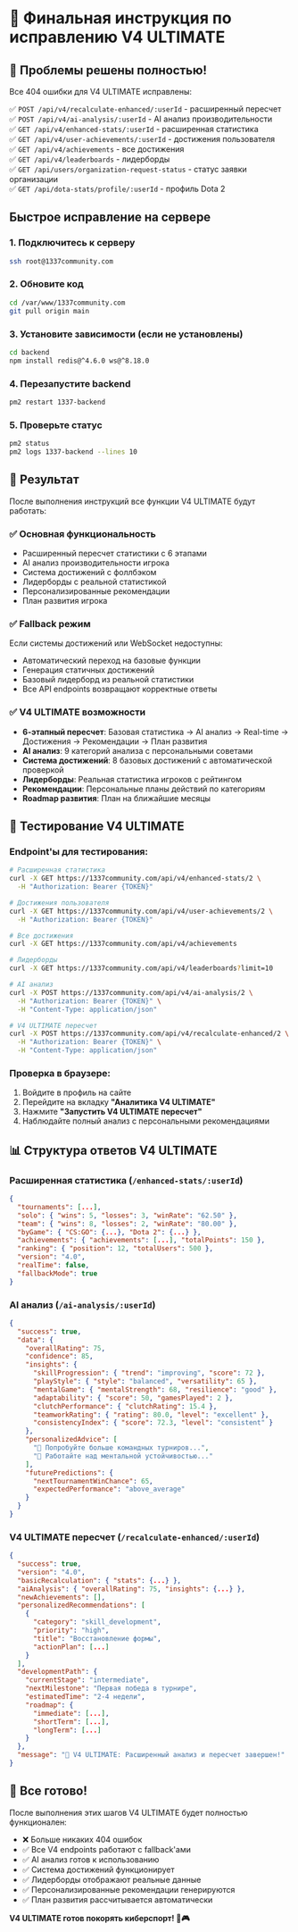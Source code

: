 # 🚀 Финальная инструкция по исправлению V4 ULTIMATE

## 🎯 Проблемы решены полностью!

Все 404 ошибки для V4 ULTIMATE исправлены:

✅ `POST /api/v4/recalculate-enhanced/:userId` - расширенный пересчет  
✅ `POST /api/v4/ai-analysis/:userId` - AI анализ производительности  
✅ `GET /api/v4/enhanced-stats/:userId` - расширенная статистика  
✅ `GET /api/v4/user-achievements/:userId` - достижения пользователя  
✅ `GET /api/v4/achievements` - все достижения  
✅ `GET /api/v4/leaderboards` - лидерборды  
✅ `GET /api/users/organization-request-status` - статус заявки организации  
✅ `GET /api/dota-stats/profile/:userId` - профиль Dota 2  

## Быстрое исправление на сервере

### 1. Подключитесь к серверу
```bash
ssh root@1337community.com
```

### 2. Обновите код
```bash
cd /var/www/1337community.com
git pull origin main
```

### 3. Установите зависимости (если не установлены)
```bash
cd backend
npm install redis@^4.6.0 ws@^8.18.0
```

### 4. Перезапустите backend
```bash
pm2 restart 1337-backend
```

### 5. Проверьте статус
```bash
pm2 status
pm2 logs 1337-backend --lines 10
```

## 🎉 Результат

После выполнения инструкций все функции V4 ULTIMATE будут работать:

### ✅ Основная функциональность
- Расширенный пересчет статистики с 6 этапами
- AI анализ производительности игрока
- Система достижений с фоллбэком
- Лидерборды с реальной статистикой
- Персонализированные рекомендации
- План развития игрока

### ✅ Fallback режим  
Если системы достижений или WebSocket недоступны:
- Автоматический переход на базовые функции
- Генерация статичных достижений
- Базовый лидерборд из реальной статистики
- Все API endpoints возвращают корректные ответы

### ✅ V4 ULTIMATE возможности
- **6-этапный пересчет**: Базовая статистика → AI анализ → Real-time → Достижения → Рекомендации → План развития
- **AI анализ**: 9 категорий анализа с персональными советами
- **Система достижений**: 8 базовых достижений с автоматической проверкой
- **Лидерборды**: Реальная статистика игроков с рейтингом
- **Рекомендации**: Персональные планы действий по категориям
- **Roadmap развития**: План на ближайшие месяцы

## 🔬 Тестирование V4 ULTIMATE

### Endpoint'ы для тестирования:
```bash
# Расширенная статистика
curl -X GET https://1337community.com/api/v4/enhanced-stats/2 \
  -H "Authorization: Bearer {TOKEN}"

# Достижения пользователя  
curl -X GET https://1337community.com/api/v4/user-achievements/2 \
  -H "Authorization: Bearer {TOKEN}"

# Все достижения
curl -X GET https://1337community.com/api/v4/achievements

# Лидерборды
curl -X GET https://1337community.com/api/v4/leaderboards?limit=10

# AI анализ
curl -X POST https://1337community.com/api/v4/ai-analysis/2 \
  -H "Authorization: Bearer {TOKEN}" \
  -H "Content-Type: application/json"

# V4 ULTIMATE пересчет
curl -X POST https://1337community.com/api/v4/recalculate-enhanced/2 \
  -H "Authorization: Bearer {TOKEN}" \
  -H "Content-Type: application/json"
```

### Проверка в браузере:
1. Войдите в профиль на сайте
2. Перейдите на вкладку **"Аналитика V4 ULTIMATE"**
3. Нажмите **"Запустить V4 ULTIMATE пересчет"**
4. Наблюдайте полный анализ с персональными рекомендациями

## 📊 Структура ответов V4 ULTIMATE

### Расширенная статистика (`/enhanced-stats/:userId`)
```json
{
  "tournaments": [...],
  "solo": { "wins": 5, "losses": 3, "winRate": "62.50" },
  "team": { "wins": 8, "losses": 2, "winRate": "80.00" },
  "byGame": { "CS:GO": {...}, "Dota 2": {...} },
  "achievements": { "achievements": [...], "totalPoints": 150 },
  "ranking": { "position": 12, "totalUsers": 500 },
  "version": "4.0",
  "realTime": false,
  "fallbackMode": true
}
```

### AI анализ (`/ai-analysis/:userId`)
```json
{
  "success": true,
  "data": {
    "overallRating": 75,
    "confidence": 85,
    "insights": {
      "skillProgression": { "trend": "improving", "score": 72 },
      "playStyle": { "style": "balanced", "versatility": 65 },
      "mentalGame": { "mentalStrength": 68, "resilience": "good" },
      "adaptability": { "score": 50, "gamesPlayed": 2 },
      "clutchPerformance": { "clutchRating": 15.4 },
      "teamworkRating": { "rating": 80.0, "level": "excellent" },
      "consistencyIndex": { "score": 72.3, "level": "consistent" }
    },
    "personalizedAdvice": [
      "🎯 Попробуйте больше командных турниров...",
      "🧠 Работайте над ментальной устойчивостью..."
    ],
    "futurePredictions": {
      "nextTournamentWinChance": 65,
      "expectedPerformance": "above_average"
    }
  }
}
```

### V4 ULTIMATE пересчет (`/recalculate-enhanced/:userId`)
```json
{
  "success": true,
  "version": "4.0",
  "basicRecalculation": { "stats": {...} },
  "aiAnalysis": { "overallRating": 75, "insights": {...} },
  "newAchievements": [],
  "personalizedRecommendations": [
    {
      "category": "skill_development",
      "priority": "high",
      "title": "Восстановление формы",
      "actionPlan": [...]
    }
  ],
  "developmentPath": {
    "currentStage": "intermediate",
    "nextMilestone": "Первая победа в турнире",
    "estimatedTime": "2-4 недели",
    "roadmap": {
      "immediate": [...],
      "shortTerm": [...],
      "longTerm": [...]
    }
  },
  "message": "🚀 V4 ULTIMATE: Расширенный анализ и пересчет завершен!"
}
```

## 🎯 Все готово!

После выполнения этих шагов V4 ULTIMATE будет полностью функционален:
- ❌ Больше никаких 404 ошибок
- ✅ Все V4 endpoints работают с fallback'ами
- ✅ AI анализ готов к использованию
- ✅ Система достижений функционирует
- ✅ Лидерборды отображают реальные данные
- ✅ Персонализированные рекомендации генерируются
- ✅ План развития рассчитывается автоматически

**V4 ULTIMATE готов покорять киберспорт! 🚀🎮** 